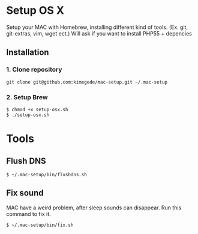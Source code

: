 # Setup OS X

Setup your MAC with Homebrew, installing different kind of tools. (Ex. git, git-extras, vim, wget ect.)
Will ask if you want to install PHP55 + depencies

## Installation

### 1. Clone repository
```git clone git@github.com:kimegede/mac-setup.git ~/.mac-setup```

### 2. Setup Brew
```
$ chmod +x setup-osx.sh
$ ./setup-osx.sh
```

# Tools

## Flush DNS

```
$ ~/.mac-setup/bin/flushdns.sh
```


## Fix sound

MAC have a weird problem, after sleep sounds can disappear.
Run this command to fix it.

```
$ ~/.mac-setup/bin/fix.sh
```

